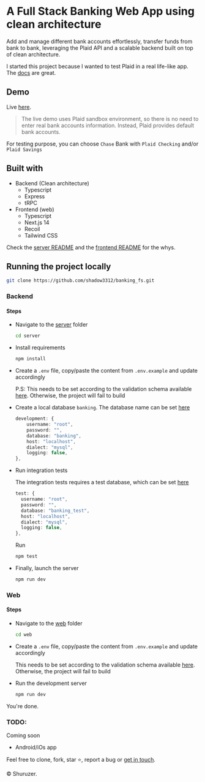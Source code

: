 # A Full Stack Banking Web App using clean architecture

Add and manage different bank accounts effortlessly, transfer funds from bank to bank, leveraging the Plaid API and a scalable backend built on top of clean architecture.

I started this project because I wanted to test Plaid in a real life-like app. The <a href="https://plaid.com/docs/">docs</a> are great.

## Demo

Live <a href="https://zbanking.vercel.app">here</a>.

> The live demo uses Plaid sandbox environment, so there is no need to enter real bank accounts information. Instead, Plaid provides default bank accounts.

For testing purpose, you can choose `Chase` Bank with `Plaid Checking` and/or `Plaid Savings`

## Built with

- Backend (Clean architecture)
  - Typescript
  - Express
  - tRPC
- Frontend (web)
  - Typescript
  - Next.js 14
  - Recoil
  - Tailwind CSS

Check the <a href="https://github.com/shadow3312/banking_fs/tree/master/server">server README</a> and the <a href="https://github.com/shadow3312/banking_fs/tree/master/web">frontend README</a> for the whys.

## Running the project locally

```bash
git clone https://github.com/shadow3312/banking_fs.git
```

### Backend

#### Steps

- Navigate to the <a href="https://github.com/shadow3312/banking_fs/tree/master/server">server</a> folder

  ```bash
  cd server
  ```

- Install requirements

  ```bash
  npm install
  ```

- Create a `.env` file, copy/paste the content from `.env.example` and update accordingly

  P.S: This needs to be set according to the validation schema available <a href="https://github.com/shadow3312/banking_fs/tree/master/server/src/env.ts">here</a>. Otherwise, the project will fail to build

- Create a local database `banking`. The database name can be set <a href="https://github.com/shadow3312/banking_fs/tree/master/server/src/infrastructure/data/config/db.config.ts#L15">here</a>

  ```typescript
  development: {
      username: "root",
      password: "",
      database: "banking",
      host: "localhost",
      dialect: "mysql",
      logging: false,
  },
  ```

- Run integration tests

  The integration tests requires a test database, which can be set <a href="https://github.com/shadow3312/banking_fs/tree/master/server/src/infrastructure/data/config/db.config.ts#L7">here</a>

  ```typescript
  test: {
    username: "root",
    password: "",
    database: "banking_test",
    host: "localhost",
    dialect: "mysql",
    logging: false,
  },
  ```

  Run

  ```bash
  npm test
  ```

- Finally, launch the server

  ```bash
  npm run dev
  ```

### Web

#### Steps

- Navigate to the <a href="https://github.com/shadow3312/banking_fs/tree/master/web">web</a> folder

  ```bash
  cd web
  ```

- Create a `.env` file, copy/paste the content from `.env.example` and update accordingly

  This needs to be set according to the validation schema available <a href="https://github.com/shadow3312/banking_fs/tree/master/web/src/env.js">here</a>. Otherwise, the project will fail to build

- Run the development server

  ```bash
  npm run dev
  ```

You're done.

### TODO:

Coming soon

- Android/iOs app

Feel free to clone, fork, star ⭐, report a bug or <a href="https://www.linkedin.com/in/euloge-amour/">get in touch</a>.

&copy; Shuruzer.
